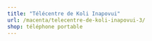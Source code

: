 ```yaml
---
title: "Télécentre de Koli Inapovui"
url: /macenta/telecentre-de-koli-inapovui-3/
shop: téléphone portable
---
```


